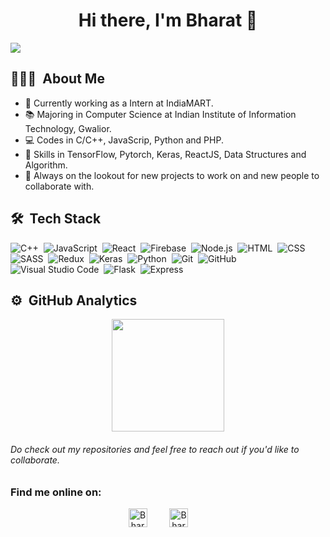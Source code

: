 <h1 align="center">Hi there, I'm Bharat 👋</h1>

![](https://komarev.com/ghpvc/?username=BhCh7051&style=flat-square)

## 👨🏻‍💻 &nbsp;About Me
- 🔭 Currently working as a Intern at IndiaMART.
- 📚 Majoring in Computer Science at Indian Institute of Information Technology, Gwalior.
- 💻 Codes in C/C++, JavaScrip, Python and PHP.
- 🤹 Skills in TensorFlow, Pytorch, Keras, ReactJS, Data Structures and Algorithm.
- 💬 Always on the lookout for new projects to work on and new people to collaborate with.

## 🛠 &nbsp;Tech Stack
![C++](https://img.shields.io/badge/-C++-05122A?style=flat&color=00599C&logo=C%2B%2B&logoColor=FFFFFF)&nbsp;
![JavaScript](https://img.shields.io/badge/-JavaScript-05122A?style=flat&color=222222&logo=JavaScript&logoColor=F7DF1E)&nbsp;
![React](https://img.shields.io/badge/-React-05122A?style=flat&color=222222&logo=React&logoColor=61DAFB)&nbsp;
![Firebase](https://img.shields.io/badge/-Firebase-05122A?style=flat&color=222222&logo=Firebase&logoColor=FFCA28)&nbsp;
![Node.js](https://img.shields.io/badge/-Node.js-05122A?style=flat&color=339933&logo=Node.js&logoColor=FFFFFF)&nbsp;
![HTML](https://img.shields.io/badge/-HTML-05122A?style=flat&&color=E34F26&logo=HTML5&logoColor=FFFFFF)&nbsp;
![CSS](https://img.shields.io/badge/-CSS-05122A?style=flat&color=1572B6&logo=CSS3&logoColor=FFFFFF)&nbsp;
![SASS](https://img.shields.io/badge/-SASS-05122A?style=flat&&color=CC6699&logo=Sass&logoColor=FFFFFF)&nbsp;
![Redux](https://img.shields.io/badge/-Redux-05122A?style=flat&color=764ABC&logo=Redux&logoColor=FFFFFF)&nbsp;
![Keras](https://img.shields.io/badge/-Keras-05122A?style=flat&color=D00000&logo=Keras&logoColor=FFFFFF)&nbsp;
![Python](https://img.shields.io/badge/-Python-05122A?style=flat&color=3776AB&logo=Python&logoColor=FFFFFF)&nbsp;
![Git](https://img.shields.io/badge/-Git-05122A?style=flat&logo=git&color=F05032&logoColor=FFFFFF)&nbsp;
![GitHub](https://img.shields.io/badge/-GitHub-05122A?style=flat&color=181717&logo=GitHub&logoColor=FFFFFF)&nbsp;
![Visual Studio Code](https://img.shields.io/badge/-Visual%20Studio%20Code-05122A?style=flat&color=007ACC&logo=Visual+Studio+Code&logoColor=FFFFFF)&nbsp;
![Flask](https://img.shields.io/badge/flask-05122A?style=flat&color=000000&logo=Flask&logoColor=FFFFFF)&nbsp;
![Express](https://img.shields.io/badge/-Express-05122A?style=flat&color=000000&logo=Express&logoColor=FFFFFF)&nbsp;

## ⚙️ &nbsp;GitHub Analytics

<p align="center">
<a href="https://github.com/bhch7051">
  <img height="180em" src="https://github-readme-stats-eight-theta.vercel.app/api?username=bhch7051&show_icons=true&theme=algolia&count_private=true"/>
</a>
</p>


###### Do check out my repositories and feel free to reach out if you'd like to collaborate.

### Find me online on:

<p align="center">
<a href="https://www.linkedin.com/in/bharat-chandwani/" target="blank"><img align="center" src="https://cdn.jsdelivr.net/npm/simple-icons@3.0.1/icons/linkedin.svg" alt="BharatChandwani" height="30" width="30" /></a>&nbsp;&nbsp;&nbsp;&nbsp;&nbsp;&nbsp;&nbsp;&nbsp;
<a href="mailto:bharatchandwani1@gmail.com" target="blank"><img align="center" src="https://cdn.jsdelivr.net/npm/simple-icons@3.0.1/icons/gmail.svg" alt="BharatChandwani" height="30" width="30" /></a>&nbsp;&nbsp;&nbsp;&nbsp;&nbsp;&nbsp;&nbsp;&nbsp;

</p>
